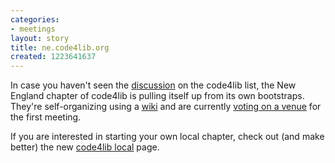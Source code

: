```yaml
---
categories:
- meetings
layout: story
title: ne.code4lib.org
created: 1223641637
---
```

In case you haven't seen the <a href="http://www.mail-archive.com/code4lib%40listserv.nd.edu/msg03905.html">discussion</a> on the code4lib list, the New England chapter of code4lib is pulling itself up from its own bootstraps. They're self-organizing using a <a href="http://ne.code4lib.org">wiki</a> and are currently <a href="http://dilettantes.code4lib.org/voting_booth/election/index/5">voting on a venue</a> for the first meeting. 

If you are interested in starting your own local chapter, check out (and make better) the new <a href="http://code4lib.org/local">code4lib local</a> page. 

